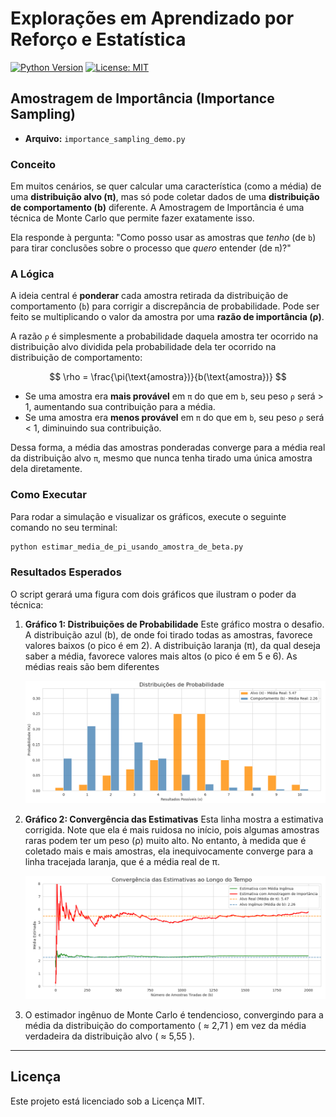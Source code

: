 # Explorações em Aprendizado por Reforço e Estatística

[![Python Version](https://img.shields.io/badge/Python-3.9+-blue.svg)](https://www.python.org/downloads/)
[![License: MIT](https://img.shields.io/badge/License-MIT-green.svg)](https://opensource.org/licenses/MIT)

## Amostragem de Importância (Importance Sampling)

-   **Arquivo:** `importance_sampling_demo.py`

### Conceito

Em muitos cenários, se quer calcular uma característica (como a média) de uma **distribuição alvo (π)**, mas só pode coletar dados de uma **distribuição de comportamento (b)** diferente. 
A Amostragem de Importância é uma técnica de Monte Carlo que permite fazer exatamente isso.

Ela responde à pergunta: "Como posso usar as amostras que *tenho* (de `b`) para tirar conclusões sobre o processo que *quero* entender (de `π`)?"

### A Lógica

A ideia central é **ponderar** cada amostra retirada da distribuição de comportamento (`b`) para corrigir a discrepância de probabilidade. Pode ser feito se multiplicando o valor da amostra por uma **razão de importância (ρ)**.

A razão `ρ` é simplesmente a probabilidade daquela amostra ter ocorrido na distribuição alvo dividida pela probabilidade dela ter ocorrido na distribuição de comportamento:

$$ \rho = \frac{\pi(\text{amostra})}{b(\text{amostra})} $$

-   Se uma amostra era **mais provável** em `π` do que em `b`, seu peso `ρ` será > 1, aumentando sua contribuição para a média.
-   Se uma amostra era **menos provável** em `π` do que em `b`, seu peso `ρ` será < 1, diminuindo sua contribuição.

Dessa forma, a média das amostras ponderadas converge para a média real da distribuição alvo `π`, mesmo que nunca tenha tirado uma única amostra dela diretamente.

### Como Executar

Para rodar a simulação e visualizar os gráficos, execute o seguinte comando no seu terminal:

```bash
python estimar_media_de_pi_usando_amostra_de_beta.py
```

### Resultados Esperados

O script gerará uma figura com dois gráficos que ilustram o poder da técnica:

1.  **Gráfico 1: Distribuições de Probabilidade**
    Este gráfico mostra o desafio. A distribuição azul (b), de onde foi tirado todas as amostras, favorece valores baixos (o pico é em 2). A distribuição laranja (π), da qual deseja saber a média, favorece valores mais altos
    (o pico é em 5 e 6). As médias reais são bem diferentes

    ![Distribuições de Probabilidade](distributions.png)


2.  **Gráfico 2: Convergência das Estimativas**
    Esta linha mostra a estimativa corrigida. Note que ela é mais ruidosa no início, pois algumas amostras raras podem ter um peso (ρ) muito alto. No entanto, à medida que é coletado mais e mais amostras, ela inequivocamente converge para a
    linha tracejada laranja, que é a média real de π.

    ![Convergência das Estimativas](convergence.png)

3.  O estimador ingênuo de Monte Carlo é tendencioso, convergindo para a média da distribuição do comportamento ( ≈ 2,71 ) em vez da média verdadeira da distribuição alvo ( ≈ 5,55 ).

---

## Licença

Este projeto está licenciado sob a Licença MIT.
